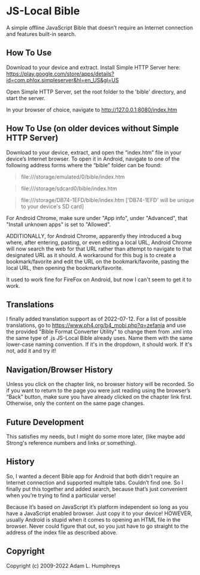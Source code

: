 # JS-Local Bible
A simple offline JavaScript Bible that doesn’t require an Internet connection and features built-in search.

## How To Use
Download to your device and extract. Install Simple HTTP Server here: https://play.google.com/store/apps/details?id=com.phlox.simpleserver&hl=en_US&gl=US

Open Simple HTTP Server, set the root folder to the 'bible' directory, and start the server.

In your browser of choice, navigate to http://127.0.0.1:8080/index.htm

## How To Use (on older devices without Simple HTTP Server)
Download to your device, extract, and open the “index.htm” file in your device’s Internet browser. To open it in Android, navigate to one of the following address forms where the “bible” folder can be found:

> file:///storage/emulated/0/bible/index.htm

> file:///storage/sdcard0/bible/index.htm

> file:///storage/DB74-1EFD/bible/index.htm ['DB74-1EFD' will be unique to your device's SD card]

For Android Chrome, make sure under "App info", under "Advanced", that "Install unknown apps" is set to "Allowed".

ADDITIONALLY, for Android Chrome, apparently they introduced a bug where, after entering, pasting, or even editing a local URL, Android Chrome will now search the web for that URL rather than attempt to navigate to that designated URL as it should. A workaround for this bug is to create a bookmark/favorite and edit the URL on the bookmark/favorite, pasting the local URL, then opening the bookmark/favorite.

It used to work fine for FireFox on Android, but now I can't seem to get it to work.

## Translations
I finally added translation support as of 2022-07-12. For a list of possible translations, go to https://www.ph4.org/b4_mobi.php?q=zefania and use the provided "Bible Format Converter Utility" to change them from .xml into the same type of .js JS-Local Bible already uses. Name them with the same lower-case naming convention. If it's in the dropdown, it should work. If it's not, add it and try it!

## Navigation/Browser History
Unless you click on the chapter link, no browser history will be recorded. So if you want to return to the page you were just reading using the browser’s “Back” button, make sure you have already clicked on the chapter link first. Otherwise, only the content on the same page changes.

## Future Development
This satisfies my needs, but I might do some more later, (like maybe add Strong's reference numbers and links or something).

## History
So, I wanted a decent Bible app for Android that both didn’t require an Internet connection and supported multiple tabs. Couldn’t find one. So I finally put this together and added search, because that’s just convenient when you’re trying to find a particular verse!

Because it’s based on JavaScript it’s platform independent so long as you have a JavaScript enabled browser. Just copy it to your device! HOWEVER, usually Android is stupid when it comes to opening an HTML file in the browser. Never could figure that out, so you just have to go straight to the address of the index file as described above.

## Copyright
Copyright (c) 2009-2022 Adam L. Humphreys
